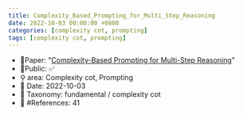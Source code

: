 ```yaml
---
title: Complexity_Based_Prompting_for_Multi_Step_Reasoning
date: 2022-10-03 00:00:00 +0800
categories: [complexity cot, prompting]
tags: [complexity cot, prompting]
---
```


- 📙Paper: "[Complexity-Based Prompting for Multi-Step Reasoning](https://www.semanticscholar.org/paper/Complexity-Based-Prompting-for-Multi-Step-Reasoning-Fu-Peng/c88cafa3e980765a64febe369ceb7c2aa7261d2a)"
- 🔑Public: ✅
- ⚲ area: Complexity cot, Prompting
- 📅 Date: 2022-10-03
- 🔎 Taxonomy: fundamental / complexity cot
- 📝 #References: 41
